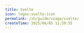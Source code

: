 ```yaml
---
title: Svelte
icon: logos:svelte-icon
permalink: /zh/guide/usage/svelte/
createTime: 2025/06/05 11:59:55
---
```


